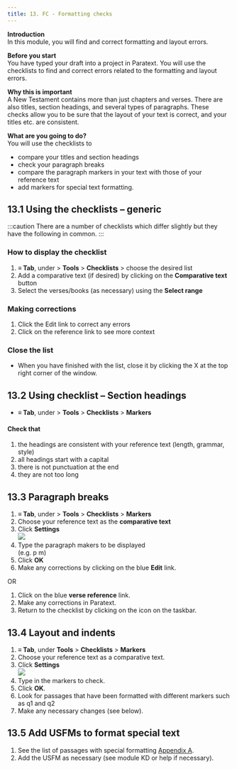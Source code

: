 ```yaml
---
title: 13. FC - Formatting checks
---
```


**Introduction**  
In this module, you will find and correct formatting and layout errors.

**Before you start**  
You have typed your draft into a project in Paratext. You will use the checklists to find and correct errors related to the formatting and layout errors.

**Why this is important**  
A New Testament contains more than just chapters and verses. There are also titles, section headings, and several types of paragraphs. These checks allow you to be sure that the layout of your text is correct, and your titles etc. are consistent.

**What are you going to do?**  
You will use the checklists to

-  compare your titles and section headings
-  check your paragraph breaks
-  compare the paragraph markers in your text with those of your reference text
-  add markers for special text formatting.

## 13.1 Using the checklists – generic
:::caution
There are a number of checklists which differ slightly but they have the following in common.
:::

### How to display the checklist
1.  **≡ Tab**, under \> **Tools** \> **Checklists** \> choose the desired list
1.  Add a comparative text (if desired) by clicking on the **Comparative text** button
1.  Select the verses/books (as necessary) using the **Select range**

### Making corrections
1.  Click the Edit link to correct any errors
1.  Click on the reference link to see more context

### Close the list
-  When you have finished with the list, close it by clicking the X at the top right corner of the window.

## 13.2 Using checklist – Section headings
-  **≡ Tab**, under \> **Tools** \> **Checklists** \> **Markers**

#### Check that
1.  the headings are consistent with your reference text (length, grammar, style)
2.  all headings start with a capital
3.  there is not punctuation at the end
4.  they are not too long


## 13.3 Paragraph breaks
1.  **≡ Tab**, under \> **Tools** \> **Checklists** \> **Markers**
1.  Choose your reference text as the **comparative text**
1.  Click **Settings**  
   ![](../media/65f9db30b2456f60357c7ec00051f91c.png)
1.  Type the paragraph makers to be displayed  
   (e.g. p m)
1.  Click **OK**
1.  Make any corrections by clicking on the blue **Edit** link.

OR

1.  Click on the blue **verse reference** link.
1.  Make any corrections in Paratext.
1.  Return to the checklist by clicking on the icon on the taskbar.

## 13.4 Layout and indents
1.  **≡ Tab**, under **Tools** \> **Checklists** \> **Markers**
1.  Choose your reference text as a comparative text.
1.  Click **Settings**  
   ![](../media/4d7fb5194d8f330907ee17d34cc7ab19.png)
1.  Type in the markers to check.
1.  Click **OK**.
1.  Look for passages that have been formatted with different markers such as q1 and q2
1.  Make any necessary changes (see below).

## 13.5 Add USFMs to format special text
1.  See the list of passages with special formatting [Appendix A](../08-Appendix/A.st.md).
1.  Add the USFM as necessary (see module KD or help if necessary).
